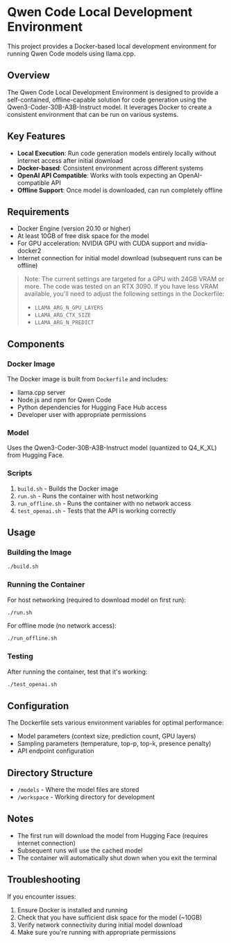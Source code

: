 # Qwen Code Local Development Environment

This project provides a Docker-based local development environment for running Qwen Code models using llama.cpp.

## Overview

The Qwen Code Local Development Environment is designed to provide a self-contained, offline-capable solution for code generation using the Qwen3-Coder-30B-A3B-Instruct model. It leverages Docker to create a consistent environment that can be run on various systems.

## Key Features

- **Local Execution**: Run code generation models entirely locally without internet access after initial download
- **Docker-based**: Consistent environment across different systems
- **OpenAI API Compatible**: Works with tools expecting an OpenAI-compatible API
- **Offline Support**: Once model is downloaded, can run completely offline

## Requirements

- Docker Engine (version 20.10 or higher)
- At least 10GB of free disk space for the model
- For GPU acceleration: NVIDIA GPU with CUDA support and nvidia-docker2
- Internet connection for initial model download (subsequent runs can be offline)

> Note: The current settings are targeted for a GPU with 24GB VRAM or more. The code was tested on an RTX 3090. If you have less VRAM available, you'll need to adjust the following settings in the Dockerfile:
> - `LLAMA_ARG_N_GPU_LAYERS`
> - `LLAMA_ARG_CTX_SIZE`
> - `LLAMA_ARG_N_PREDICT`

## Components

### Docker Image

The Docker image is built from `Dockerfile` and includes:

- llama.cpp server
- Node.js and npm for Qwen Code
- Python dependencies for Hugging Face Hub access
- Developer user with appropriate permissions

### Model

Uses the Qwen3-Coder-30B-A3B-Instruct model (quantized to Q4_K_XL) from Hugging Face.

### Scripts

1. `build.sh` - Builds the Docker image
2. `run.sh` - Runs the container with host networking
3. `run_offline.sh` - Runs the container with no network access
4. `test_openai.sh` - Tests that the API is working correctly

## Usage

### Building the Image

```bash
./build.sh
```

### Running the Container

For host networking (required to download model on first run):
```bash
./run.sh
```

For offline mode (no network access):
```bash
./run_offline.sh
```

### Testing

After running the container, test that it's working:
```bash
./test_openai.sh
```

## Configuration

The Dockerfile sets various environment variables for optimal performance:

- Model parameters (context size, prediction count, GPU layers)
- Sampling parameters (temperature, top-p, top-k, presence penalty)
- API endpoint configuration

## Directory Structure

- `/models` - Where the model files are stored
- `/workspace` - Working directory for development

## Notes

- The first run will download the model from Hugging Face (requires internet connection)
- Subsequent runs will use the cached model
- The container will automatically shut down when you exit the terminal

## Troubleshooting

If you encounter issues:
1. Ensure Docker is installed and running
2. Check that you have sufficient disk space for the model (~10GB)
3. Verify network connectivity during initial model download
4. Make sure you're running with appropriate permissions
